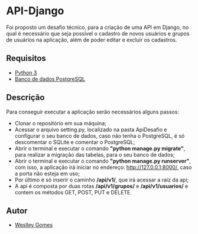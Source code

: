 # API-Django

Foi proposto um desafio técnico, para a criação de uma API em Django, no qual é necessário que seja possível o cadastro de novos usuários e grupos de usuários
na aplicação, além de poder editar e excluir os cadastros.

## Requisitos
* [Python 3](https://www.python.org/downloads/)
* [Banco de dados PostgreSQL](https://www.postgresql.org/download/)

## Descrição

Para conseguir executar a aplicação serão necessários alguns passos:
- Clonar o repositório em sua máquina;
- Acessar o arquivo setting.py, localizado na pasta ApiDesafio e configurar o seu banco de dados, caso não tenha o PostgreSQL, é só descomentar o SQLite e comentar o PostgreSQL;
- Abrir o terminal e executar o comando **"python manage.py migrate"**, para realizar a migração das tabelas, para o seu banco de dados;
- Abrir o terminal e executar o comando **"python manage.py runserver"**, com isso, a aplicação irá iniciar no endereço: http://127.0.0.1:8000/, caso a porta não esteja em uso;
- Por último é só inserir o caminho **/api/v1/**, que irá acessar a raiz da api;
- A api é composta por duas rotas **/api/v1/grupos/** e **/api/v1/usuarios/** e contem os métodos GET, POST, PUT e DELETE. 
## Autor
* [Weslley Gomes](https://www.linkedin.com/in/weslley-joaquim-gomes/)
